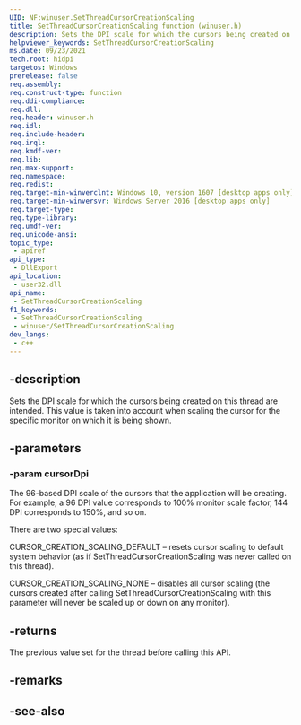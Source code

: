 ```yaml
---
UID: NF:winuser.SetThreadCursorCreationScaling
title: SetThreadCursorCreationScaling function (winuser.h)
description: Sets the DPI scale for which the cursors being created on this thread are intended. This value is taken into account when scaling the cursor for the specific monitor on which it is being shown.
helpviewer_keywords: SetThreadCursorCreationScaling
ms.date: 09/23/2021
tech.root: hidpi
targetos: Windows
prerelease: false
req.assembly: 
req.construct-type: function
req.ddi-compliance: 
req.dll: 
req.header: winuser.h
req.idl: 
req.include-header: 
req.irql: 
req.kmdf-ver: 
req.lib: 
req.max-support: 
req.namespace: 
req.redist: 
req.target-min-winverclnt: Windows 10, version 1607 [desktop apps only]
req.target-min-winversvr: Windows Server 2016 [desktop apps only]
req.target-type: 
req.type-library: 
req.umdf-ver: 
req.unicode-ansi: 
topic_type:
 - apiref
api_type:
 - DllExport
api_location:
 - user32.dll
api_name:
 - SetThreadCursorCreationScaling
f1_keywords:
 - SetThreadCursorCreationScaling
 - winuser/SetThreadCursorCreationScaling
dev_langs:
 - c++
---
```


## -description

Sets the DPI scale for which the cursors being created on this thread are intended. This value is taken into account when scaling the cursor for the specific monitor on which it is being shown.

## -parameters

### -param cursorDpi

The 96-based DPI scale of the cursors that the application will be creating. For example, a 96 DPI value corresponds to 100% monitor scale factor, 144 DPI corresponds to 150%, and so on.

There are two special values:

CURSOR_CREATION_SCALING_DEFAULT – resets cursor scaling to default system behavior (as if SetThreadCursorCreationScaling was never called on this thread).

CURSOR_CREATION_SCALING_NONE – disables all cursor scaling (the cursors created after calling SetThreadCursorCreationScaling with this parameter will never be scaled up or down on any monitor).

## -returns

The previous value set for the thread before calling this API.

## -remarks

## -see-also
